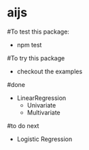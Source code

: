 # aijs

#To test this package:
+ npm test


#To try this package
+ checkout the examples


#done
+ LinearRegression
    + Univariate
    + Multivariate


#to do next
+ Logistic Regression